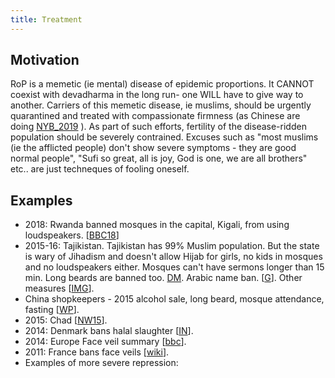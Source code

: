 ```yaml
---
title: Treatment
---
```


## Motivation

RoP is a memetic (ie mental) disease of epidemic proportions. It CANNOT coexist with devadharma in the long run- one WILL have to give way to another. Carriers of this memetic disease, ie muslims, should be urgently quarantined and treated with compassionate firmness (as Chinese are doing [NYB_2019](https://www.nybooks.com/articles/2019/02/07/reeducating-xinjiangs-muslims/) ). As part of such efforts, fertility of the disease-ridden population should be severely contrained. Excuses such as "most muslims (ie the afflicted people) don't show severe symptoms - they are good normal people", "Sufi so great, all is joy, God is one, we are all brothers" etc.. are just techneques of fooling oneself.


## Examples
- 2018: Rwanda banned mosques in the capital, Kigali, from using loudspeakers. \[[BBC18](http://www.bbc.com/news/world-africa-43413645)\]
- 2015-16: Tajikistan. Tajikistan has 99% Muslim population. But the state is wary of Jihadism and doesn't allow Hijab for girls, no kids in mosques and no loudspeakers either. Mosques can't have sermons longer than 15 min. Long beards are banned too. [DM](https://www.dailymail.co.uk/news/article-3409790/Tajikistan-removes-headscarves-1-700-women-shaves-beards-13-000-men-tackle-jihadism.html?ito=amp_twitter_share-top).  Arabic name ban. \[[G](http://www.theguardian.com/world/2015/may/08/tajikistan-islam-arabic-names-crackdown)\]. Other measures \[[IMG](http://i.imgur.com/oW5k6sZ.png)\].
- China shopkeepers - 2015 alcohol sale, long beard, mosque attendance, fasting \[[WP](http://www.washingtonpost.com/blogs/worldviews/wp/2015/05/05/china-orders-muslim-shopkeepers-to-sell-alcohol-cigarettes-to-weaken-islam/?postshare=4441430823253623)\].
- 2015: Chad \[[NW15](http://europe.newsweek.com/chad-bans-burqas-after-boko-haram-suicide-bombings-328927?utm_content=bufferb7c16&utm_medium=social&utm_source=twitter.com&utm_campaign=buffer)\].
- 2014: Denmark bans halal slaughter \[[IN](http://www.independent.co.uk/news/world/europe/denmark-bans-halal-and-kosher-slaughter-as-minister-says-animal-rights-come-before-religion-9135580.html)\].
- 2014: Europe Face veil summary \[[bbc](http://www.bbc.com/news/world-europe-13038095)\].
- 2011: France bans face veils \[[wiki](https://en.wikipedia.org/wiki/French_ban_on_face_covering)\].
- Examples of more severe repression:
